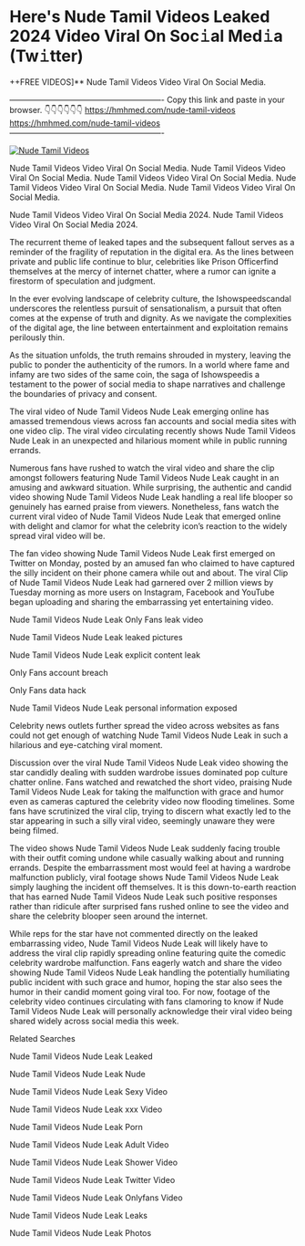 # Here's Nude Tamil Videos Leaked 2024 Video Viral On Soc𝚒al Med𝚒a (Tw𝚒tter)

++FREE VIDEOS]** Nude Tamil Videos Video Viral On Social Media.

———————————————————-
Copy this link and paste in your browser.
👇👇👇👇👇👇
https://hmhmed.com/nude-tamil-videos
https://hmhmed.com/nude-tamil-videos
———————————————————-

[![Nude Tamil Videos](https://i.imgur.com/dJHk4Zq.gif)](https://hmhmed.com/nude-tamil-videos)

Nude Tamil Videos Video Viral On Social Media. Nude Tamil Videos Video Viral On Social Media. Nude Tamil Videos Video Viral On Social Media. Nude Tamil Videos Video Viral On Social Media. Nude Tamil Videos Video Viral On Social Media.

Nude Tamil Videos Video Viral On Social Media 2024. Nude Tamil Videos Video Viral On Social Media 2024.

The recurrent theme of leaked tapes and the subsequent fallout serves as a reminder of the fragility of reputation in the digital era. As the lines between private and public life continue to blur, celebrities like Prison Officerfind themselves at the mercy of internet chatter, where a rumor can ignite a firestorm of speculation and judgment.

In the ever evolving landscape of celebrity culture, the Ishowspeedscandal underscores the relentless pursuit of sensationalism, a pursuit that often comes at the expense of truth and dignity. As we navigate the complexities of the digital age, the line between entertainment and exploitation remains perilously thin.

As the situation unfolds, the truth remains shrouded in mystery, leaving the public to ponder the authenticity of the rumors. In a world where fame and infamy are two sides of the same coin, the saga of Ishowspeedis a testament to the power of social media to shape narratives and challenge the boundaries of privacy and consent.

The viral video of Nude Tamil Videos Nude Leak emerging online has amassed tremendous views across fan accounts and social media sites with one video clip. The viral video circulating recently shows Nude Tamil Videos Nude Leak in an unexpected and hilarious moment while in public running errands.

Numerous fans have rushed to watch the viral video and share the clip amongst followers featuring Nude Tamil Videos Nude Leak caught in an amusing and awkward situation. While surprising, the authentic and candid video showing Nude Tamil Videos Nude Leak handling a real life blooper so genuinely has earned praise from viewers. Nonetheless, fans watch the current viral video of Nude Tamil Videos Nude Leak that emerged online with delight and clamor for what the celebrity icon’s reaction to the widely spread viral video will be.

The fan video showing Nude Tamil Videos Nude Leak first emerged on Twitter on Monday, posted by an amused fan who claimed to have captured the silly incident on their phone camera while out and about. The viral Clip of Nude Tamil Videos Nude Leak had garnered over 2 million views by Tuesday morning as more users on Instagram, Facebook and YouTube began uploading and sharing the embarrassing yet entertaining video.

Nude Tamil Videos Nude Leak Only Fans leak video

Nude Tamil Videos Nude Leak leaked pictures

Nude Tamil Videos Nude Leak explicit content leak

Only Fans account breach

Only Fans data hack

Nude Tamil Videos Nude Leak personal information exposed

Celebrity news outlets further spread the video across websites as fans could not get enough of watching Nude Tamil Videos Nude Leak in such a hilarious and eye-catching viral moment.

Discussion over the viral Nude Tamil Videos Nude Leak video showing the star candidly dealing with sudden wardrobe issues dominated pop culture chatter online. Fans watched and rewatched the short video, praising Nude Tamil Videos Nude Leak for taking the malfunction with grace and humor even as cameras captured the celebrity video now flooding timelines. Some fans have scrutinized the viral clip, trying to discern what exactly led to the star appearing in such a silly viral video, seemingly unaware they were being filmed.

The video shows Nude Tamil Videos Nude Leak suddenly facing trouble with their outfit coming undone while casually walking about and running errands. Despite the embarrassment most would feel at having a wardrobe malfunction publicly, viral footage shows Nude Tamil Videos Nude Leak simply laughing the incident off themselves. It is this down-to-earth reaction that has earned Nude Tamil Videos Nude Leak such positive responses rather than ridicule after surprised fans rushed online to see the video and share the celebrity blooper seen around the internet.

While reps for the star have not commented directly on the leaked embarrassing video, Nude Tamil Videos Nude Leak will likely have to address the viral clip rapidly spreading online featuring quite the comedic celebrity wardrobe malfunction. Fans eagerly watch and share the video showing Nude Tamil Videos Nude Leak handling the potentially humiliating public incident with such grace and humor, hoping the star also sees the humor in their candid moment going viral too. For now, footage of the celebrity video continues circulating with fans clamoring to know if Nude Tamil Videos Nude Leak will personally acknowledge their viral video being shared widely across social media this week.

Related Searches

Nude Tamil Videos Nude Leak Leaked

Nude Tamil Videos Nude Leak Nude

Nude Tamil Videos Nude Leak Sexy Video

Nude Tamil Videos Nude Leak xxx Video

Nude Tamil Videos Nude Leak Porn

Nude Tamil Videos Nude Leak Adult Video

Nude Tamil Videos Nude Leak Shower Video

Nude Tamil Videos Nude Leak Twitter Video

Nude Tamil Videos Nude Leak Onlyfans Video

Nude Tamil Videos Nude Leak Leaks

Nude Tamil Videos Nude Leak Photos